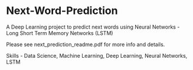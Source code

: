 # Next-Word-Prediction
A Deep Learning project to predict next words using Neural Networks - Long Short Term Memory Networks (LSTM)

Please see next_prediction_readme.pdf for more info and details.

Skills - Data Science, Machine Learning, Deep Learning, Neural Networks, LSTM
